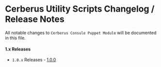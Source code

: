 # Cerberus Utility Scripts Changelog / Release Notes

All notable changes to `Cerberus Consule Puppet Module` will be documented in this file.

#### 1.x Releases

- `1.0.x` Releases - [1.0.0](#100)